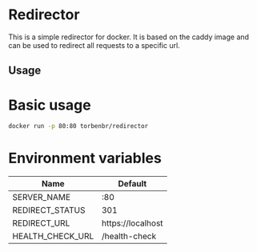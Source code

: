 # Redirector

This is a simple redirector for docker. It is based on the caddy image and can be used to redirect all requests to a specific url.

## Usage

# Basic usage

```bash
docker run -p 80:80 torbenbr/redirector
```

# Environment variables

| Name              | Default           |
|-------------------|-------------------|
| SERVER_NAME       | :80               |
| REDIRECT_STATUS   | 301               | 
| REDIRECT_URL      | https://localhost |
| HEALTH_CHECK_URL  | /health-check     |
